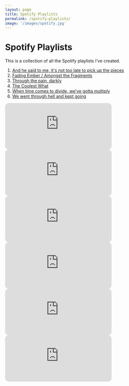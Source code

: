 ```yaml
---
layout: page
title: Spotify Playlists
permalink: /spotify-playlists/
image: '/images/spotify.jpg'
---
```


# Spotify Playlists

This is a collection of all the Spotify playlists I've created.

1. [And he said to me, it's not too late to pick up the pieces](https://open.spotify.com/playlist/74bDT3W4a1JcYNsEbFnmYt?si=f3f5c36a11cf4064)
2. [Fading Ember / Amongst the Fragments](https://open.spotify.com/playlist/74bDT3W4a1JcYNsEbFnmYt?si=f3f5c36a11cf4064)
3. [Through the pain, darkly](https://open.spotify.com/playlist/6ZPun09C25iHyXG3rpJ1i5?si=8d9957c9619c4162)
4. [The Coolest What](https://open.spotify.com/playlist/3aP931BCLx8Sa1HeLmQnqn?si=caf45002578c426b)
5. [When time comes to divide, we've gotta multiply](https://open.spotify.com/playlist/5LiG9k8gfZwAqxuH9f5IkQ?si=f97fcb47ccb3466f)
6. [We went through hell and kept going](https://open.spotify.com/playlist/5cDkOgF36Av6m6imfdht8m?si=c7962c6d1feb4cdb)

<iframe style="border-radius:12px" src="https://open.spotify.com/embed/playlist/74bDT3W4a1JcYNsEbFnmYt?utm_source=generator" width="350" height="152" frameBorder="0" allowfullscreen="" allow="autoplay; clipboard-write; encrypted-media; fullscreen; picture-in-picture" loading="lazy"></iframe>
<iframe style="border-radius:12px" src="https://open.spotify.com/embed/playlist/05sKA2xO7mY4NH8Z7Z0ZaS?utm_source=generator" width="350" height="152" frameBorder="0" allowfullscreen="" allow="autoplay; clipboard-write; encrypted-media; fullscreen; picture-in-picture" loading="lazy"></iframe>
<iframe style="border-radius:12px" src="https://open.spotify.com/embed/playlist/05sKA2xO7mY4NH8Z7Z0ZaS?utm_source=generator" width="350" height="152" frameBorder="0" allowfullscreen="" allow="autoplay; clipboard-write; encrypted-media; fullscreen; picture-in-picture" loading="lazy"></iframe>
<iframe style="border-radius:12px" src="https://open.spotify.com/embed/playlist/05sKA2xO7mY4NH8Z7Z0ZaS?utm_source=generator" width="350" height="152" frameBorder="0" allowfullscreen="" allow="autoplay; clipboard-write; encrypted-media; fullscreen; picture-in-picture" loading="lazy"></iframe>
<iframe style="border-radius:12px" src="https://open.spotify.com/embed/playlist/05sKA2xO7mY4NH8Z7Z0ZaS?utm_source=generator" width="350" height="152" frameBorder="0" allowfullscreen="" allow="autoplay; clipboard-write; encrypted-media; fullscreen; picture-in-picture" loading="lazy"></iframe>
<iframe style="border-radius:12px" src="https://open.spotify.com/embed/playlist/5cDkOgF36Av6m6imfdht8m?utm_source=generator" width="350" height="152" frameBorder="0" allowfullscreen="" allow="autoplay; clipboard-write; encrypted-media; fullscreen; picture-in-picture" loading="lazy"></iframe>